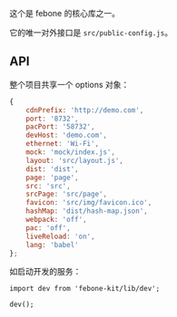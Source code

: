 这个是 febone 的核心库之一。

它的唯一对外接口是 `src/public-config.js`。

## API

整个项目共享一个 options 对象：

```js
{
    cdnPrefix: 'http://demo.com',
    port: '8732',
    pacPort: '58732',
    devHost: 'demo.com',
    ethernet: 'Wi-Fi',
    mock: 'mock/index.js',
    layout: 'src/layout.js',
    dist: 'dist',
    page: 'page',
    src: 'src',
    srcPage: 'src/page',
    favicon: 'src/img/favicon.ico',
    hashMap: 'dist/hash-map.json',
    webpack: 'off',
    pac: 'off',
    liveReload: 'on',
    lang: 'babel'
};
```

如启动开发的服务：

```
import dev from 'febone-kit/lib/dev';

dev();
```